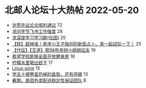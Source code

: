 # 北邮人论坛十大热帖 2022-05-20

- [许愿毕业论文顺利通过](https://bbs.byr.cn/article/Paper/46473) 72
- [求问字节飞书工作强度](https://bbs.byr.cn/article/WorkLife/1186091) 28
- [求深度学习学习群(社团)](https://bbs.byr.cn/article/ML_DM/38427) 25
- [【转】超神准！星座小王子独创的新型占卜、來一起試玩一下！](https://bbs.byr.cn/article/Constellations/326533) 25
- [【代征】【王道】帮98年央财小姐姐征友](https://bbs.byr.cn/article/Friends/2024453) 19
- [希望学校能够全面开放健身房](https://bbs.byr.cn/article/Talking/6346927) 18
- [柠檬水里喝出蚊子](https://bbs.byr.cn/article/Feeling/3188242) 17
- [Linux wine](https://bbs.byr.cn/article/Linux/160652) 15
- [学五十楼整盒扔掉的盒饭，还有鸡腿](https://bbs.byr.cn/article/Picture/3320807) 13
- [暑期，美团外卖配送稳定性保证团队](https://bbs.byr.cn/article/Job/2163686) 8


